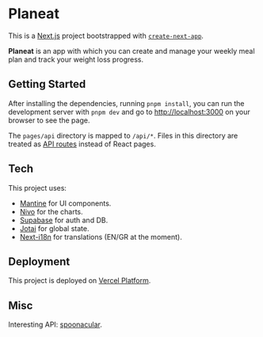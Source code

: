 # Planeat

This is a [Next.js](https://nextjs.org/) project bootstrapped with [`create-next-app`](https://github.com/vercel/next.js/tree/canary/packages/create-next-app).

**Planeat** is an app with which you can create and manage your weekly meal plan and track your weight loss progress.

## Getting Started

After installing the dependencies, running `pnpm install`, you can run the development server with `pnpm dev` and go to [http://localhost:3000](http://localhost:3000) on your browser to see the page.

The `pages/api` directory is mapped to `/api/*`. Files in this directory are treated as [API routes](https://nextjs.org/docs/api-routes/introduction) instead of React pages.

## Tech

This project uses:

-   [Mantine](https://mantine.dev/) for UI components.
-   [Nivo](https://nivo.rocks/) for the charts.
-   [Supabase](https://supabase.com/) for auth and DB.
-   [Jotai](https://jotai.org/) for global state.
-   [Next-i18n](https://github.com/isaachinman/next-i18next) for translations (EN/GR at the moment).

## Deployment

This project is deployed on [Vercel Platform](https://vercel.com).

## Misc

Interesting API: [spoonacular](https://spoonacular.com/food-api/docs).
